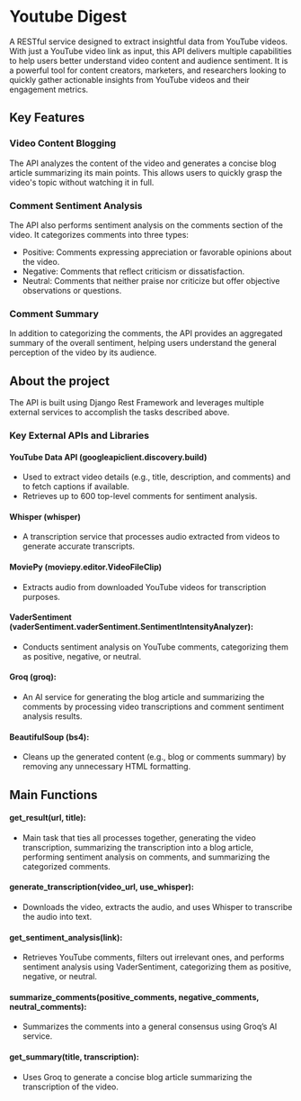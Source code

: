 # Youtube Digest
A RESTful service designed to extract insightful data from YouTube videos.
With just a YouTube video link as input, this API delivers multiple capabilities to help users better understand video content and audience sentiment.
It is a powerful tool for content creators, marketers, and researchers looking to quickly gather actionable insights from YouTube videos and their engagement metrics.

## Key Features
### Video Content Blogging
The API analyzes the content of the video and generates a concise blog article summarizing its main points. This allows users to quickly grasp the video's topic without watching it in full.

### Comment Sentiment Analysis
The API also performs sentiment analysis on the comments section of the video. It categorizes comments into three types:
  - Positive: Comments expressing appreciation or favorable opinions about the video.
  - Negative: Comments that reflect criticism or dissatisfaction.
  - Neutral: Comments that neither praise nor criticize but offer objective observations or questions.

### Comment Summary
In addition to categorizing the comments, the API provides an aggregated summary of the overall sentiment, helping users understand the general perception of the video by its audience.

## About the project
The API is built using Django Rest Framework and leverages multiple external services to accomplish the tasks described above.
### Key External APIs and Libraries
#### YouTube Data API (googleapiclient.discovery.build)
  - Used to extract video details (e.g., title, description, and comments) and to fetch captions if available.
  - Retrieves up to 600 top-level comments for sentiment analysis.
#### Whisper (whisper)
  - A transcription service that processes audio extracted from videos to generate accurate transcripts.

#### MoviePy (moviepy.editor.VideoFileClip)
  - Extracts audio from downloaded YouTube videos for transcription purposes.

#### VaderSentiment (vaderSentiment.vaderSentiment.SentimentIntensityAnalyzer):
  - Conducts sentiment analysis on YouTube comments, categorizing them as positive, negative, or neutral.
#### Groq (groq):
  - An AI service for generating the blog article and summarizing the comments by processing video transcriptions and comment sentiment analysis results.
#### BeautifulSoup (bs4):
  - Cleans up the generated content (e.g., blog or comments summary) by removing any unnecessary HTML formatting.

## Main Functions
#### get_result(url, title):
  - Main task that ties all processes together, generating the video transcription, summarizing the transcription into a blog article, performing sentiment analysis on comments, and summarizing the categorized comments.
#### generate_transcription(video_url, use_whisper):
  - Downloads the video, extracts the audio, and uses Whisper to transcribe the audio into text.
#### get_sentiment_analysis(link):
  - Retrieves YouTube comments, filters out irrelevant ones, and performs sentiment analysis using VaderSentiment, categorizing them as positive, negative, or neutral.
#### summarize_comments(positive_comments, negative_comments, neutral_comments):
  - Summarizes the comments into a general consensus using Groq’s AI service.
#### get_summary(title, transcription):
  - Uses Groq to generate a concise blog article summarizing the transcription of the video.

